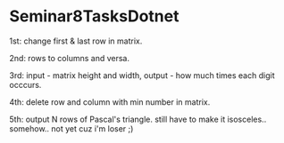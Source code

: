 # Seminar8TasksDotnet
1st: change first & last row in matrix.

2nd: rows to columns and versa.

3rd: input - matrix height and width, output - how much times each digit occcurs.

4th: delete row and column with min number in matrix.

5th: output N rows of Pascal's triangle. still have to make it isosceles.. somehow.. not yet сuz i'm loser ;)
